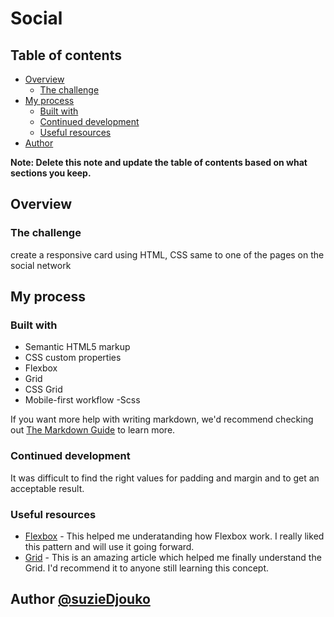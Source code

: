 # Social 

## Table of contents

- [Overview](#overview)
  - [The challenge](#the-challenge)
- [My process](#my-process)
  - [Built with](#built-with)
  - [Continued development](#continued-development)
  - [Useful resources](#useful-resources)
- [Author](#author)

**Note: Delete this note and update the table of contents based on what sections you keep.**

## Overview

### The challenge
create a responsive card using HTML, CSS same to one of the pages on the social network


## My process

### Built with

- Semantic HTML5 markup
- CSS custom properties
- Flexbox
- Grid
- CSS Grid
- Mobile-first workflow
-Scss

If you want more help with writing markdown, we'd recommend checking out [The Markdown Guide](https://www.markdownguide.org/) to learn more.

### Continued development

It was difficult to find the right values for padding and margin and to get an acceptable result.

### Useful resources

- [Flexbox](https://css-tricks.com/snippets/css/a-guide-to-flexbox/) - This helped me  underatanding how Flexbox work. I really liked this pattern and will use it going forward.
- [Grid](https://css-tricks.com/snippets/css/complete-guide-grid/) - This is an amazing article which helped me finally understand the Grid. I'd recommend it to anyone still learning this concept.


## Author [@suzieDjouko](https://www.Grafikart.com)
